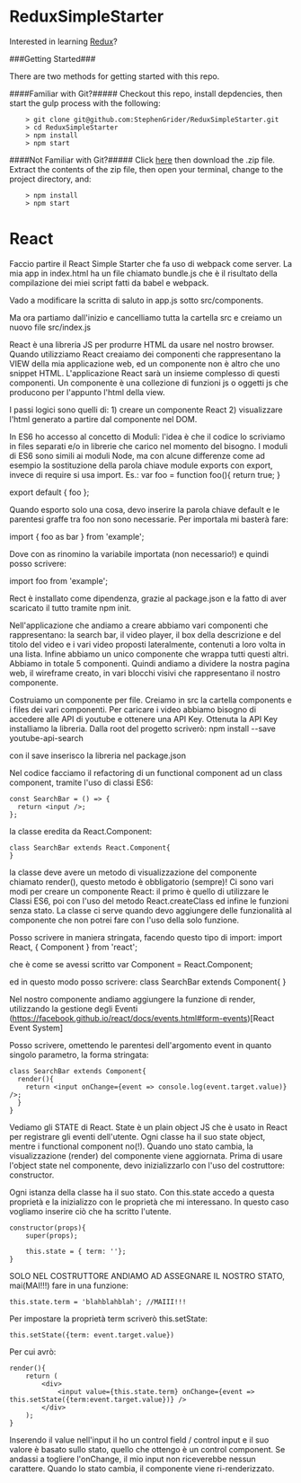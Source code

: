 # ReduxSimpleStarter

Interested in learning [Redux](https://www.udemy.com/react-redux/)?

###Getting Started###

There are two methods for getting started with this repo.

####Familiar with Git?#####
Checkout this repo, install depdencies, then start the gulp process with the following:

```
	> git clone git@github.com:StephenGrider/ReduxSimpleStarter.git
	> cd ReduxSimpleStarter
	> npm install
	> npm start
```

####Not Familiar with Git?#####
Click [here](https://github.com/StephenGrider/ReactStarter/releases) then download the .zip file.  Extract the contents of the zip file, then open your terminal, change to the project directory, and:

```
	> npm install
	> npm start
```

# React

Faccio partire il React Simple Starter che fa uso di webpack come server. La mia app in index.html ha un file chiamato bundle.js che è il risultato della compilazione dei miei script fatti da babel e webpack.

Vado a modificare la scritta di saluto in app.js sotto src/components.

Ma ora partiamo dall'inizio e cancelliamo tutta la cartella src e creiamo un nuovo file src/index.js

React è una libreria JS per produrre HTML da usare nel nostro browser. Quando utilizziamo React creaiamo dei componenti che rappresentano la VIEW della mia applicazione web, ed un componente non è altro che uno snippet HTML. L'applicazione React sarà un insieme complesso di questi componenti. Un componente è una collezione di funzioni js o oggetti js che producono per l'appunto l'html della view.

I passi logici sono quelli di: 1) creare un componente React 2) visualizzare l'html generato a partire dal componente nel DOM.

In ES6 ho accesso al concetto di Moduli: l'idea è che il codice lo scriviamo in files separati e/o in librerie che carico nel momento del bisogno.
I moduli di ES6 sono simili ai moduli Node, ma con alcune differenze come ad esempio la sostituzione della parola chiave module exports con export, invece di require si usa import.
Es.:
var foo = function foo(){
	return true;
}

export default { foo };

Quando esporto solo una cosa, devo inserire la parola chiave default e le parentesi graffe tra foo non sono necessarie. Per importala mi basterà fare:

import { foo as bar } from 'example';

Dove con as rinomino la variabile importata (non necessario!) e quindi posso scrivere:

import foo from 'example';

Rect è installato come dipendenza, grazie al package.json e la fatto di aver scaricato il tutto tramite npm init.

Nell'applicazione che andiamo a creare abbiamo vari componenti che rappresentano: la search bar, il video player, il box della descrizione e del titolo del video e i vari video proposti lateralmente, contenuti a loro volta in una lista. Infine abbiamo un unico componente che wrappa tutti questi altri. Abbiamo in totale 5 componenti. Quindi andiamo a dividere la nostra pagina web, il wireframe creato, in vari blocchi visivi che rappresentano il nostro componente.

Costruiamo un componente per file. Creiamo in src la cartella components e i files dei vari componenti.
Per caricare i video abbiamo bisogno di accedere alle API di youtube e ottenere una API Key.
Ottenuta la API Key installiamo la libreria. Dalla root del progetto scriverò:
npm install --save youtube-api-search

con il save inserisco la libreria nel package.json

Nel codice facciamo il refactoring di un functional component ad un class component, tramite l'uso di classi ES6:
```
const SearchBar = () => {
  return <input />;
};
```
la classe eredita da React.Component:
```
class SearchBar extends React.Component{
}
```
la classe deve avere un metodo di visualizzazione del componente chiamato render(), questo metodo è obbligatorio (sempre)!
Ci sono vari modi per creare un componente React: il primo è quello di utilizzare le Classi ES6, poi con l'uso del metodo React.createClass ed infine le funzioni senza stato. La classe ci serve quando devo aggiungere delle funzionalità al componente che non potrei fare con l'uso della solo funzione.

Posso scrivere in maniera stringata, facendo questo tipo di import:
import React, { Component } from 'react';

che è come se avessi scritto
var Component = React.Component;

ed in questo modo posso scrivere:
class SearchBar extends Component{
}

Nel nostro componente andiamo aggiungere la funzione di render, utilizzando la gestione degli Eventi (https://facebook.github.io/react/docs/events.html#form-events)[React Event System]

Posso scrivere, omettendo le parentesi dell'argomento event in quanto singolo parametro, la forma stringata:
```
class SearchBar extends Component{
  render(){
    return <input onChange={event => console.log(event.target.value)} />;
  }
}
```

Vediamo gli STATE di React. State è un plain object JS che è usato in React per registrare gli eventi dell'utente. Ogni classe ha il suo state object, mentre i functional component no(!). Quando uno stato cambia, la visualizzazione (render) del componente viene aggiornata. Prima di usare l'object state nel componente, devo inizializzarlo con l'uso del costruttore: constructor.

Ogni istanza della classe ha il suo stato. Con this.state accedo a questa proprietà e la inizializzo con le proprietà che mi interessano. In questo caso vogliamo inserire ciò che ha scritto l'utente.

```
constructor(props){
	super(props);

	this.state = { term: ''};
}
```

SOLO NEL COSTRUTTORE ANDIAMO AD ASSEGNARE IL NOSTRO STATO, mai(MAI!!!) fare in una funzione:

```
this.state.term = 'blahblahblah'; //MAIII!!!
```

Per impostare la proprietà term scriverò this.setState:

```
this.setState({term: event.target.value})
```

Per cui avrò:

```
render(){
	return (
		<div>
			<input value={this.state.term} onChange={event => this.setState({term:event.target.value})} />
		</div>
	);
}
```
Inserendo il value nell'input il ho un control field / control input e il suo valore è basato sullo stato, quello che ottengo è un control component. Se andassi a togliere l'onChange, il mio input non riceverebbe nessun carattere. Quando lo stato cambia, il componente viene ri-renderizzato.
